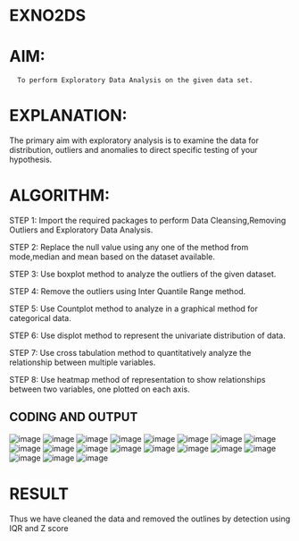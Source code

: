 # EXNO2DS
# AIM:
      To perform Exploratory Data Analysis on the given data set.
      
# EXPLANATION:
  The primary aim with exploratory analysis is to examine the data for distribution, outliers and anomalies to direct specific testing of your hypothesis.
  
# ALGORITHM:
STEP 1: Import the required packages to perform Data Cleansing,Removing Outliers and Exploratory Data Analysis.

STEP 2: Replace the null value using any one of the method from mode,median and mean based on the dataset available.

STEP 3: Use boxplot method to analyze the outliers of the given dataset.

STEP 4: Remove the outliers using Inter Quantile Range method.

STEP 5: Use Countplot method to analyze in a graphical method for categorical data.

STEP 6: Use displot method to represent the univariate distribution of data.

STEP 7: Use cross tabulation method to quantitatively analyze the relationship between multiple variables.

STEP 8: Use heatmap method of representation to show relationships between two variables, one plotted on each axis.

## CODING AND OUTPUT
![image](https://github.com/user-attachments/assets/a6707db0-897e-4c08-afeb-b3c87684423e)
![image](https://github.com/user-attachments/assets/29215a2b-781a-4cbe-bec3-26bcc7057cde)
![image](https://github.com/user-attachments/assets/78a2daf3-c82e-4eee-85eb-7fd42e7ef176)
![image](https://github.com/user-attachments/assets/de2b2d20-d791-47c8-9b7d-0d3af786913b)
![image](https://github.com/user-attachments/assets/70f9ee76-b7a9-41b1-983c-8b95e2d120c7)
![image](https://github.com/user-attachments/assets/57963865-7d43-4376-ad4b-ee1d9f60cfe4)
![image](https://github.com/user-attachments/assets/0add1c5b-683f-4715-a0b9-97d136a24d50)
![image](https://github.com/user-attachments/assets/99926e6b-bf38-49b9-867e-5136fd919650)
![image](https://github.com/user-attachments/assets/5bbd84ce-9d07-48fe-89c0-257dfd3844d5)
![image](https://github.com/user-attachments/assets/c74d1642-97a8-476a-8422-188a4c715ee0)
![image](https://github.com/user-attachments/assets/e3d021f9-a60b-4630-97aa-d9148128181a)
![image](https://github.com/user-attachments/assets/3d267f6f-2a4f-45c4-aa0f-4f737303816d)
![image](https://github.com/user-attachments/assets/d0477733-bca5-4caa-b5ee-4a1c8ef7bdb1)
![image](https://github.com/user-attachments/assets/834f5206-e770-48f1-81d4-9e144711993f)
![image](https://github.com/user-attachments/assets/a328fddf-43c1-45f8-b2bd-139c811fdfa0)
![image](https://github.com/user-attachments/assets/466f95ec-dc3f-4b81-93f9-d8b68d6251d7)
![image](https://github.com/user-attachments/assets/66a5fc20-8105-47bd-8c78-4a0393eba96a)
![image](https://github.com/user-attachments/assets/4e2e23bf-0deb-49a4-9ccd-237bb7ec3124)
![image](https://github.com/user-attachments/assets/dfc01749-e3ae-4339-97e2-b50f742d112b)

# RESULT
Thus we have cleaned the data and removed the outlines by detection using IQR and Z score

